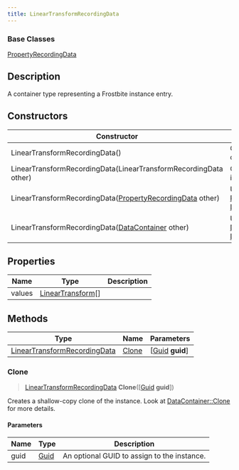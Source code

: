 ```yaml
---
title: LinearTransformRecordingData
---
```

### Base Classes

[PropertyRecordingData](/vext/ref/fb/propertyrecordingdata/)

## Description

A container type representing a Frostbite instance entry.

## Constructors

| Constructor                                                                             | Description                                                                                                                                     |
| --------------------------------------------------------------------------------------- | ----------------------------------------------------------------------------------------------------------------------------------------------- |
| LinearTransformRecordingData()                                                          | Create a new instance of this container type.                                                                                                   |
| LinearTransformRecordingData(LinearTransformRecordingData other)                        | Create a reference copy of an instance of the same type.                                                                                        |
| LinearTransformRecordingData([PropertyRecordingData](/vext/ref/fb/propertyrecordingdata/) other)      | Upcast an instance of type [PropertyRecordingData](/vext/ref/fb/propertyrecordingdata/) to [LinearTransformRecordingData](/vext/ref/fb/lineartransformrecordingdata/).      |
| LinearTransformRecordingData([DataContainer](/vext/ref/shared/class/datacontainer) other) | Upcast an instance of type [DataContainer](/vext/ref/shared/class/datacontainer) to [LinearTransformRecordingData](/vext/ref/fb/lineartransformrecordingdata/). |

## Properties

| Name   | Type                                                        | Description |
| ------ | ----------------------------------------------------------- | ----------- |
| values | [LinearTransform](/vext/ref/shared/class/lineartransform)\[\] |             |

## Methods

| Type                                                         | Name            | Parameters                                     |
| ------------------------------------------------------------ | --------------- | ---------------------------------------------- |
| [LinearTransformRecordingData](/vext/ref/fb/lineartransformrecordingdata/) | [Clone](#clone) | \[[Guid](/vext/ref/shared/class/guid) **guid**\] |

### Clone

> [LinearTransformRecordingData](/vext/ref/fb/lineartransformrecordingdata/) **Clone**(\[[Guid](/vext/ref/shared/class/guid) **guid**\])

Creates a shallow-copy clone of the instance. Look at [DataContainer::Clone](/vext/ref/shared/class/datacontainer#clone) for more details.

#### Parameters

| Name | Type         | Description                                 |
| ---- | ------------ | ------------------------------------------- |
| guid | [Guid](/vext/ref/shared/class/guid/) | An optional GUID to assign to the instance. |
